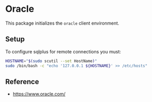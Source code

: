 # Oracle

This package initializes the `oracle` client environment.

## Setup

To configure sqlplus for remote connections you must:

```sh
HOSTNAME="$(sudo scutil --set HostName)"
sudo /bin/bash -c "echo '127.0.0.1 ${HOSTNAME}' >> /etc/hosts"
```

## Reference

- https://www.oracle.com/
